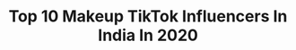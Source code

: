 ---
title: Top 10 Makeup TikTok Influencers In India In 2020
description: >-
  Find top makeup TikTok influencers in India in 2020. Most popular hashtags: #foryoupage #foryou #tiktokindia #trending.
platform: TikTok
hits: 530
text_top: See the top-rated TikTok influencers on inBeat.
text_bottom: Our platform has 530 TikTok influencers like this in India for you to contact.
profiles:
  - username: "phinamua"
    fullname: >-
      phina M.U.A
    bio: >-
      MAKEUP ARTIST you tube :-phinamua Instagram:-phina_mua
    location: "India"
    followers: 27700
    engagement: 2672
    commentsToLikes: 0.338526
    id: ckck26365lgvz0j236wulqf3q
    verified: false
    hashtags: "#tiktokindia, #sharethecare, #phinamua, #trending"
  - username: "shwetasingh700"
    fullname: >-
      🌸shwetasingh🌸
    bio: >-
      #fashiondesigners👩🎨 #makeupartist💄 #duetwithshweta🌸
    location: "India"
    followers: 50700
    engagement: 2717
    commentsToLikes: 0.094938
    id: ckbwifq0l363a0j23s49lr7cp
    verified: false
    hashtags: "#duet, #trending, #foryou, #tiktok"
  - username: "riyapaul100"
    fullname: >-
      riya paul
    bio: >-
      dancer,makeup artist,animal lover follow me on Instagram- riyapaul100
    location: "India"
    followers: 27000
    engagement: 1523
    commentsToLikes: 0.041846
    id: ckc37tnc8woal0j230cak4ntt
    verified: false
    hashtags: "#funny, #foryoupage, #kolkatamuser, #foryou"
  - username: "surbhiarora050"
    fullname: >-
      Surbhi Arora
    bio: >-
      makeup lover💋💃 follow me on instagram⭕ @subbieearora JAI GURU JI🙏🙏
    location: "India"
    followers: 3446
    engagement: 2043
    commentsToLikes: 0.042778
    id: ckbky5wauu8dj0j23lvac2chh
    verified: false
    hashtags: "#fyp, #myntraeorschallenge, #makeupartist, #tiktokindia"
  - username: "poonamchekhaliya6"
    fullname: >-
      poonamchekhaliya
    bio: >-
      ❤ poonam ❤ beauty 👸heir 💇makeup💄😍Artist 😍🎂 15 August 🎂
    location: "India"
    followers: 23000
    engagement: 1894
    commentsToLikes: 0.022866
    id: ckbrb8fifpdvu0j23ipy20eab
    verified: false
    hashtags: "#poonam, #fakesmile, #fakechat, #fakelove"
  - username: "shweta_majumder"
    fullname: >-
      🌺Shweta Majumder🌺
    bio: >-
       Indian (Bengali) Interest-Makeup,Comedy 🎂Bday- 31st Oct🎂
    location: "India"
    followers: 85800
    engagement: 975
    commentsToLikes: 0.033692
    id: ckbr56l3akza50j23jrwnivk3
    verified: false
    hashtags: "#mizoram, #barbiegirl, #autograph, #arunachal"
  - username: "ankiachakraborty"
    fullname: >-
      Ankia Chakraborty
    bio: >-
      makeup artist 🖤
    location: "India"
    followers: 880200
    engagement: 1096
    commentsToLikes: 0.020455
    id: ck8rqnq3qqzo30j78wfe6wnn1
    verified: false
    hashtags: "#duet, #foryou, #sharethecare, #foryoupage"
  - username: "mahekmukadam7"
    fullname: >-
      Mahek 
    bio: >-
      Makeup n Hair Artist & Fashion designer (insta : mahek_mukadam)
    location: "India"
    followers: 142500
    engagement: 665
    commentsToLikes: 0.033025
    id: ck9euz8mrfvb00j788451ykqf
    verified: false
    hashtags: "#tiktok, #hairstyle, #lockdown, #comedy"
  - username: "nivethaiyyappan"
    fullname: >-
      Nivetha
    bio: >-
      Acting = Hobby Makeup artist by Profession💄 Wish me on Jul 23 From Erode 🙏
    location: "India"
    followers: 168500
    engagement: 935
    commentsToLikes: 0.019217
    id: ckbkqm7ikkyz60j23oa5hk8wr
    verified: false
    hashtags: "#foryoupage, #nomakeup, #quickone, #niviversion"
  - username: "sakshi.khatri"
    fullname: >-
      sakshi khatri
    bio: >-
      Professional Makeup Artist||Mumbai Instagram @sakshi._.khatri
    location: "India"
    followers: 288600
    engagement: 885
    commentsToLikes: 0.041300
    id: ck81sb96srem30j78nplb46q9
    verified: false
    hashtags: "#swagstepchallenge, #tiktokbeautyon, #sharethecare, #sustainablefashion"
---
